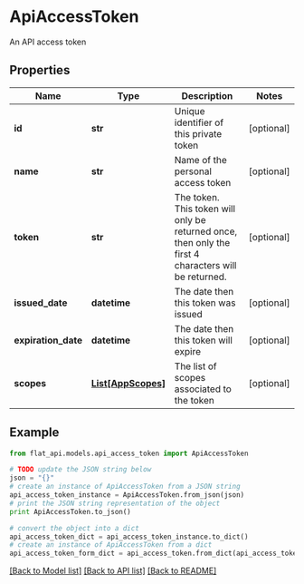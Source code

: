 # ApiAccessToken

An API access token

## Properties

Name | Type | Description | Notes
------------ | ------------- | ------------- | -------------
**id** | **str** | Unique identifier of this private token | [optional] 
**name** | **str** | Name of the personal access token | [optional] 
**token** | **str** | The token. This token will only be returned once, then only the first 4 characters will be returned.  | [optional] 
**issued_date** | **datetime** | The date then this token was issued  | [optional] 
**expiration_date** | **datetime** | The date then this token will expire  | [optional] 
**scopes** | [**List[AppScopes]**](AppScopes.md) | The list of scopes associated to the token  | [optional] 

## Example

```python
from flat_api.models.api_access_token import ApiAccessToken

# TODO update the JSON string below
json = "{}"
# create an instance of ApiAccessToken from a JSON string
api_access_token_instance = ApiAccessToken.from_json(json)
# print the JSON string representation of the object
print ApiAccessToken.to_json()

# convert the object into a dict
api_access_token_dict = api_access_token_instance.to_dict()
# create an instance of ApiAccessToken from a dict
api_access_token_form_dict = api_access_token.from_dict(api_access_token_dict)
```
[[Back to Model list]](../README.md#documentation-for-models) [[Back to API list]](../README.md#documentation-for-api-endpoints) [[Back to README]](../README.md)


